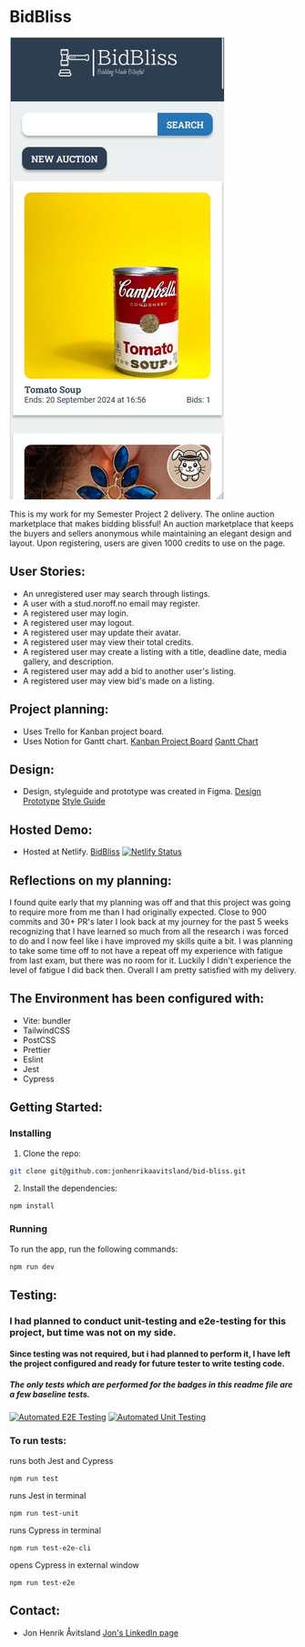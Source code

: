 # BidBliss

![image](./src/images/screenshot.jpg)

This is my work for my Semester Project 2 delivery.
The online auction marketplace that makes bidding blissful!
An auction marketplace that keeps the buyers and sellers anonymous while maintaining an elegant design and layout.
Upon registering, users are given 1000 credits to use on the page.

## User Stories:

- An unregistered user may search through listings.
- A user with a stud.noroff.no email may register.
- A registered user may login.
- A registered user may logout.
- A registered user may update their avatar.
- A registered user may view their total credits.
- A registered user may create a listing with a title, deadline date, media gallery, and description.
- A registered user may add a bid to another user's listing.
- A registered user may view bid's made on a listing.

## Project planning:

- Uses Trello for Kanban project board.
- Uses Notion for Gantt chart.
  [Kanban Project Board](https://trello.com/b/Jxtr9gbZ/semester-project-2)
  [Gantt Chart](https://boom-product-603.notion.site/570d36266954441c91671c628158ca61?v=a39ab7e5cd884c36890833a8a17f2651)

## Design:

- Design, styleguide and prototype was created in Figma.
  [Design Prototype](https://www.figma.com/design/Yo3btppfrxwhyh76QbaFRe/SP2?node-id=299-1715&m=dev)
  [Style Guide](https://www.figma.com/design/Yo3btppfrxwhyh76QbaFRe/SP2?node-id=352-3242&m=dev&t=0p6Ju4oO17eI0Dso-1)

## Hosted Demo:

- Hosted at Netlify.
  [BidBliss](https://bidbliss.netlify.app/)
  [![Netlify Status](https://api.netlify.com/api/v1/badges/362601a3-8eb3-4b0c-ae94-7d8e891bfc6b/deploy-status)](https://app.netlify.com/sites/bidbliss/deploys)

## Reflections on my planning:

I found quite early that my planning was off and that this project was going to require more from me than I had originally expected.
Close to 900 commits and 30+ PR's later I look back at my journey for the past 5 weeks recognizing that I have learned so much from all the research i was forced to do and I now feel like i have improved my skills quite a bit.
I was planning to take some time off to not have a repeat off my experience with fatigue from last exam, but there was no room for it.
Luckily I didn't experience the level of fatigue I did back then.
Overall I am pretty satisfied with my delivery.

## The Environment has been configured with:

- Vite: bundler
- TailwindCSS
- PostCSS
- Prettier
- Eslint
- Jest
- Cypress

## Getting Started:

### Installing

1. Clone the repo:

```bash
git clone git@github.com:jonhenrikaavitsland/bid-bliss.git
```

2. Install the dependencies:

```
npm install
```

### Running

To run the app, run the following commands:

```bash
npm run dev
```

## Testing:

### I had planned to conduct unit-testing and e2e-testing for this project, but time was not on my side.

#### Since testing was not required, but i had planned to perform it, I have left the project configured and ready for future tester to write testing code.

##### The only tests which are performed for the badges in this readme file are a few baseline tests.

[![Automated E2E Testing](https://github.com/jonhenrikaavitsland/bid-bliss/actions/workflows/e2e-test.yml/badge.svg)](https://github.com/jonhenrikaavitsland/bid-bliss/actions/workflows/e2e-test.yml)
[![Automated Unit Testing](https://github.com/jonhenrikaavitsland/bid-bliss/actions/workflows/unit-test.yml/badge.svg)](https://github.com/jonhenrikaavitsland/bid-bliss/actions/workflows/unit-test.yml)

### To run tests:

runs both Jest and Cypress
```
npm run test
```

runs Jest in terminal
```
npm run test-unit
```

runs Cypress in terminal
```
npm run test-e2e-cli
```

opens Cypress in external window
```
npm run test-e2e
```

## Contact:

- Jon Henrik Åvitsland
  [Jon's LinkedIn page](https://www.linkedin.com/in/jon-henrik-aavitsland-abaa872b7/)
